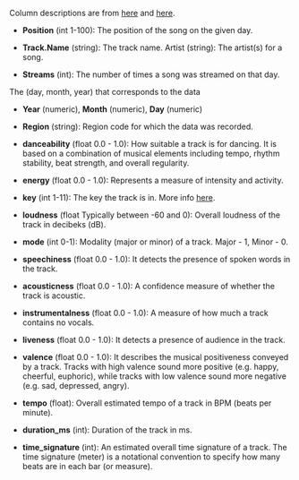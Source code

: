 Column descriptions are from [here](https://www.kaggle.com/cihanoklap/top-songs-on-spotify-what-makes-them-popular/data) and [here](https://developer.spotify.com/documentation/web-api/reference/tracks/get-audio-features/).

* **Position** (int 1-100): The position of the song on the given day.

* **Track<span></span>.Name** (string): The track name.
Artist (string): The artist(s) for a song.

* **Streams** (int): The number of times a song was streamed on that day.

The (day, month, year) that corresponds to the data
* **Year** (numeric), **Month** (numeric), **Day** (numeric)

* **Region** (string): Region code for which the data was recorded.

* **danceability** (float 0.0 - 1.0): How suitable a track is for dancing. It is based on a combination of musical elements including tempo, rhythm stability, beat strength, and overall regularity.

* **energy** (float 0.0 - 1.0): Represents a measure of intensity and activity. 

* **key** (int 1-11): The key the track is in. More info [here](https://en.wikipedia.org/wiki/Pitch_class#Integer_notation).

* **loudness** (float Typically between -60 and 0): Overall loudness of the track in decibeks (dB).

* **mode** (int 0-1): Modality (major or minor) of a track. Major - 1, Minor - 0.

* **speechiness** (float 0.0 - 1.0): It detects the presence of spoken words in the track.

* **acousticness** (float 0.0 - 1.0): A confidence measure of whether the track is acoustic.

* **instrumentalness** (float 0.0 - 1.0): A measure of how much a track contains no vocals.

* **liveness** (float 0.0 - 1.0): It detects a presence of audience in the track.

* **valence** (float 0.0 - 1.0): It describes the musical positiveness conveyed by a track. Tracks with high valence sound more positive (e.g. happy, cheerful, euphoric), while tracks with low valence sound more negative (e.g. sad, depressed, angry).

* **tempo** (float): Overall estimated tempo of a track in BPM (beats per minute).

* **duration_ms** (int): Duration of the track in ms.

* **time_signature** (int): An estimated overall time signature of a track. The time signature (meter) is a notational convention to specify how many beats are in each bar (or measure).
